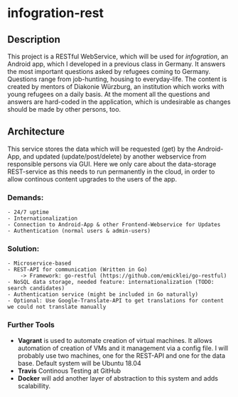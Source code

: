 # infogration-rest
## Description

This project is a RESTful WebService, which will be used for _infogration_, an Android app, which I developed in a previous class in Germany.
It answers the most important questions asked by refugees coming to Germany. Questions range from job-hunting, housing to everyday-life. The content is created by mentors of Diakonie Würzburg, an institution which works with young refugees on a daily basis.
At the moment all the questions and answers are hard-coded in the application, which is undesirable as changes should be made by other persons, too. 

## Architecture

This service stores the data which will be requested (get) by the Android-App, and updated (update/post/delete) by another webservice from responsible persons via GUI. Here we only care about the data-storage REST-service as this needs to run permanently in the cloud, in order to allow continous content upgrades to the users of the app.

### Demands:

	- 24/7 uptime
	- Internationalization
	- Connection to Android-App & other Frontend-Webservice for Updates
	- Authentication (normal users & admin-users)

### Solution:
	- Microservice-based 
	- REST-API for communication (Written in Go)
		-> Framework: go-restful (https://github.com/emicklei/go-restful)
	- NoSQL data storage, needed feature: internationalization (TODO: search candidates)
	- Authentication service (might be included in Go naturally)
	- Optional: Use Google-Translate-API to get translations for content we could not translate manually

### Further Tools
- **Vagrant** is used to automate creation of virtual machines. It allows automation of creation of VMs and it management via a config file.
I will probably use two machines, one for the REST-API and one for the data base.
Default system will be Ubuntu 18.04
- **Travis** Continous Testing at GitHub
- **Docker** will add another layer of abstraction to this system and adds scalabillity.

